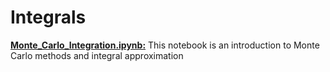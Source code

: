 # Integrals

**<ins>Monte_Carlo_Integration.ipynb:</ins>** This notebook is an introduction to Monte Carlo methods and integral approximation
